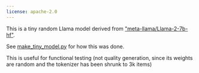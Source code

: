 ```yaml
---
license: apache-2.0
---
```


This is a tiny random Llama model derived from ["meta-llama/Llama-2-7b-hf"](https://huggingface.co/meta-llama/Llama-2-7b-hf).

See [make_tiny_model.py](./make_tiny_model.py) for how this was done.

This is useful for functional testing (not quality generation, since its weights are random and the tokenizer has been shrunk to 3k items)
